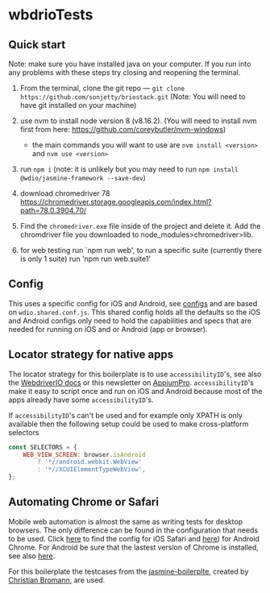 # wbdrioTests
## Quick start
Note: make sure you have installed java on your computer. If you run into any problems with these steps try closing and reopening the terminal.
1. From the terminal, clone the git repo — `git clone https://github.com/sonjetty/briostack.git` (Note: You will need to have git installed on your machine)

2. use nvm to install node version 8 (v8.16.2).  (You will need to install nvm first from here: https://github.com/coreybutler/nvm-windows)
    - the main commands you will want to use are `nvm install <version>` and `nvm use <version>`

3. run `npm i` (note: it is unlikely but you may need to run `npm install @wdio/jasmine-framework --save-dev`)

4. download chromedriver 78 https://chromedriver.storage.googleapis.com/index.html?path=78.0.3904.70/

5. Find the `chromedriver.exe` file inside of the project and delete it. Add the chromdriver file you downloaded to node_modules>chromedriver>lib.

6. for web testing run `npm run web', to run a specific suite (currently there is only 1 suite) run 'npm run web.suite1'

## Config
This uses a specific config for iOS and Android, see [configs](./config/) and are based on `wdio.shared.conf.js`.
This shared config holds all the defaults so the iOS and Android configs only need to hold the capabilities and specs that are needed for running on iOS and or Android (app or browser).

## Locator strategy for native apps
The locator strategy for this boilerplate is to use `accessibilityID`'s, see also the [WebdriverIO docs](http://webdriver.io/guide/usage/selectors.html#Accessibility-ID) or this newsletter on [AppiumPro](https://appiumpro.com/editions/20).
`accessibilityID`'s make it easy to script once and run on iOS and Android because most of the apps already have some `accessibilityID`'s.

If `accessibilityID`'s can't be used and for example only XPATH is only available then the following setup could be used to make cross-platform selectors

```js
const SELECTORS = {
    WEB_VIEW_SCREEN: browser.isAndroid
        ? '*//android.webkit.WebView'
        : '*//XCUIElementTypeWebView',
};
```

## Automating Chrome or Safari
Mobile web automation is almost the same as writing tests for desktop browsers. The only difference can be found in the configuration that needs to be used.
Click [here](./config/wdio.ios.browser.conf.js) to find the config for iOS Safari and [here](./config/wdio.android.browser.conf.js)) for Android Chrome.
For Android be sure that the lastest version of Chrome is installed, see also [here](./docs/FAQ.md#i-get-the-error-no-chromedriver-found-that-can-automate-chrome-).

For this boilerplate the testcases from the [jasmine-boilerplte](https://github.com/webdriverio/jasmine-boilerplate), created by [Christian Bromann](https://github.com/christian-bromann), are used.
